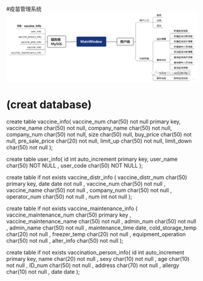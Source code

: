 #疫苗管理系统
![img.png](img.png)

# (creat database)

create table vaccine_info(
    vaccine_num    char(50) not null primary key,
    vaccine_name   char(50) not null,
    company_name   char(50) not null,
    company_num    char(50) not null,
size           char(50) null,
    buy_price      char(50) not null,
    pre_sale_price char(20) not null,
    limit_up       char(50) not null,
    limit_down     char(50) not null
);

create table user_info(
id int auto_increment primary key,
    user_name char(50) NOT NULL ,
    user_code char(50) NOT NULL
);

create table if not exists vaccine_distr_info (
    vaccine_distr_num char(50) primary key,
date date not null ,
    vaccine_num char(50) not null ,
    vaccine_name char(50) not null ,
    company_num char(50) not null ,
    operator_num char(50) not null ,
num int not null
);

create table if not exists vaccine_maintenance_info (
    vaccine_maintenance_num char(50) primary key ,
    vaccine_maintenance_name char(50) not null ,
    admin_num char(50) not null ,
    admin_name char(50) not null ,
    maintenance_time date,
    cold_storage_temp char(20) not null ,
    freezer_temp char(20) not null ,
    equipment_operation char(50) not null ,
    alter_info char(50) not null
);

create table if not exists vaccination_person_info(
id int auto_increment primary key,
name char(20) not null ,
    sexy char(10) not null ,
    age char(10) not null ,
    ID_num char(50) not null ,
    address char(70) not null ,
    allergy char(10) not null ,
date date
);